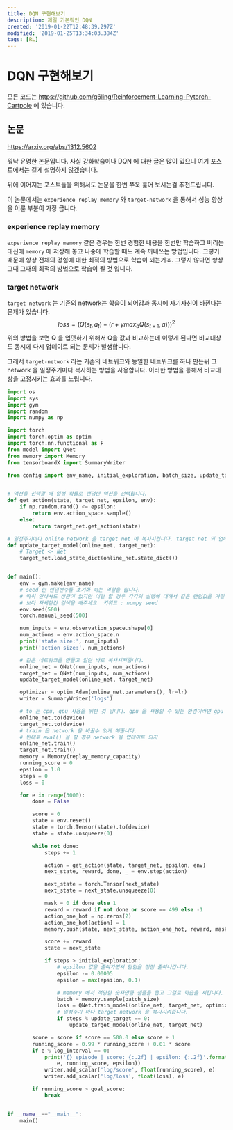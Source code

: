 ```yaml
---
title: DQN 구현해보기
description: 제일 기본적인 DQN 
created: '2019-01-22T12:48:39.297Z'
modified: '2019-01-25T13:34:03.384Z'
tags: [RL]
---
```


# DQN 구현해보기

모든 코드는 https://github.com/g6ling/Reinforcement-Learning-Pytorch-Cartpole 에 있습니다.
## 논문
https://arxiv.org/abs/1312.5602

워낙 유명한 논문입니다. 사실 강화학습이나 DQN 에 대한 글은 많이 있으니 여기 포스트에서는 길게 설명하지 않겠습니다.

뒤에 이어지는 포스트들을 위해서도 논문을 한번 쭈욱 훑어 보시는걸 추천드립니다.

이 논문에서는 `experience replay memory` 와 `target-network` 을 통해서 성능 향상을 이룬 부분이 가장 큽니다.


### experience replay memory
`experience replay memory` 같은 경우는 한번 경험한 내용을 한번만 학습하고 버리는 대신에 `memory` 에 저장해 놓고 나중에 학습할 때도 계속 꺼내쓰는 방법입니다. 그렇기 때문에 항상 전체의 경험에 대한 최적의 방법으로 학습이 되는거죠. 그렇지 않다면 항상 그때 그때의 최적의 방법으로 학습이 될 것 입니다.

### target network
`target network` 는 기존의 network는 학습이 되어감과 동시에 자기자신이 바뀐다는 문제가 있습니다. 
$$loss = (Q(s_t,a_t) - (r + \gamma max_aQ(s_{t+1}, a)))^2$$
위의 방법을 보면 Q 을 업뎃하기 위해서 Q을 값과 비교하는데 이렇게 된다면 비교대상도 동시에 다시 업데이트 되는 문제가 발생합니다.

그래서 `target-network` 라는 기존의 네트워크와 동일한 네트워크를 하나 만든뒤 그 network 을 일정주기마다 복사하는 방법을 사용합니다. 이러한 방법을 통해서 비교대상을 고정시키는 효과를 노립니다.

```python
import os
import sys
import gym
import random
import numpy as np

import torch
import torch.optim as optim
import torch.nn.functional as F
from model import QNet
from memory import Memory
from tensorboardX import SummaryWriter

from config import env_name, initial_exploration, batch_size, update_target, goal_score, log_interval, device, replay_memory_capacity, lr


# 액션을 선택할 때 일정 확률로 랜덤한 액션을 선택합니다.
def get_action(state, target_net, epsilon, env):
    if np.random.rand() <= epsilon:
        return env.action_space.sample()
    else:
        return target_net.get_action(state)

# 일정주기마다 online network 을 target net 에 복사시킵니다. target net 의 업데이트는 자주 일어나지 않기 때문에 target network 가 고정된 것과 같은 효과를 가질 수 있습니다.
def update_target_model(online_net, target_net):
    # Target <- Net
    target_net.load_state_dict(online_net.state_dict())


def main():
    env = gym.make(env_name)
    # seed 란 랜덤변수를 초기화 하는 역할을 합니다. 
    # 딱히 안하셔도 상관이 없지만 이걸 할 경우 각각의 실행에 대해서 같은 랜덤값을 가질 수 있습니다.
    # 보다 자세한건 검색을 해주세요  키워드 : numpy seed 
    env.seed(500)
    torch.manual_seed(500)

    num_inputs = env.observation_space.shape[0]
    num_actions = env.action_space.n
    print('state size:', num_inputs)
    print('action size:', num_actions)

    # 같은 네트워크를 만들고 일단 바로 복사시켜줍니다.
    online_net = QNet(num_inputs, num_actions)
    target_net = QNet(num_inputs, num_actions)
    update_target_model(online_net, target_net)

    optimizer = optim.Adam(online_net.parameters(), lr=lr)
    writer = SummaryWriter('logs')

    # to 는 cpu, gpu 사용을 위한 것 입니다. gpu 을 사용할 수 있는 환경이라면 gpu 을 사용합니다.
    online_net.to(device)
    target_net.to(device)
    # train 은 network 을 바꿀수 있게 해줍니다.
    # 반대로 eval() 을 할 경우 network 을 업데이트 되지 
    online_net.train()
    target_net.train()
    memory = Memory(replay_memory_capacity)
    running_score = 0
    epsilon = 1.0
    steps = 0
    loss = 0

    for e in range(3000):
        done = False

        score = 0
        state = env.reset()
        state = torch.Tensor(state).to(device)
        state = state.unsqueeze(0)

        while not done:
            steps += 1

            action = get_action(state, target_net, epsilon, env)
            next_state, reward, done, _ = env.step(action)

            next_state = torch.Tensor(next_state)
            next_state = next_state.unsqueeze(0)

            mask = 0 if done else 1
            reward = reward if not done or score == 499 else -1
            action_one_hot = np.zeros(2)
            action_one_hot[action] = 1
            memory.push(state, next_state, action_one_hot, reward, mask)

            score += reward
            state = next_state

            if steps > initial_exploration:
                # epsilon 값을 줄여가면서 탐험을 점점 줄여나갑니다.
                epsilon -= 0.00005
                epsilon = max(epsilon, 0.1)

                # memory 에서 적당한 숫자만큼 샘플을 뽑고 그걸로 학습을 시킵니다. 이렇게 함으로써 전체 에피소드에 대한 최적해를 찾아갑니다.
                batch = memory.sample(batch_size)
                loss = QNet.train_model(online_net, target_net, optimizer, batch)
                # 일정주기 마다 target network 을 복사시켜줍니다.
                if steps % update_target == 0:
                    update_target_model(online_net, target_net)

        score = score if score == 500.0 else score + 1
        running_score = 0.99 * running_score + 0.01 * score
        if e % log_interval == 0:
            print('{} episode | score: {:.2f} | epsilon: {:.2f}'.format(
                e, running_score, epsilon))
            writer.add_scalar('log/score', float(running_score), e)
            writer.add_scalar('log/loss', float(loss), e)

        if running_score > goal_score:
            break


if __name__=="__main__":
    main()
```
